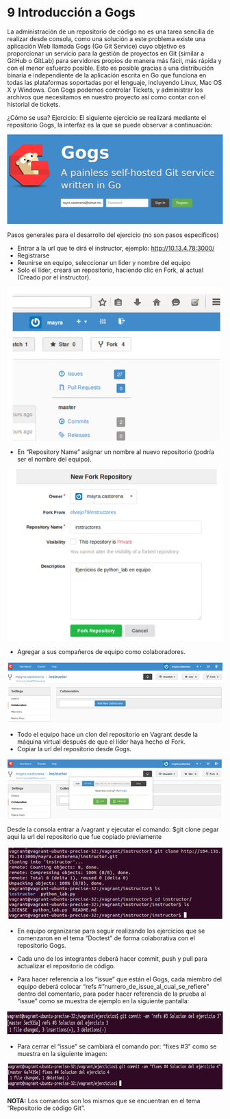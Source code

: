 # 9 Introducción a Gogs

La administración de un repositorio de código  no es una tarea sencilla de realizar desde consola, como una solución a este problema existe una aplicación Web llamada Gogs (Go Git Service) cuyo objetivo es proporcionar un servicio para la gestión de proyectos en Git (similar a GitHub o GitLab) para servidores propios de manera más fácil, más rápida y con el menor esfuerzo posible. Esto es posible gracias a una distribución binaria e independiente de la aplicación escrita en Go que funciona en todas las plataformas soportadas por el lenguaje, incluyendo Linux, Mac OS X y Windows.
Con Gogs podemos controlar Tickets, y administrar los archivos que necesitamos en nuestro proyecto así como contar con el historial de tickets.

¿Cómo se usa?
Ejercicio: El siguiente ejercicio se realizará mediante el repositorio Gogs, la interfaz es la que se puede observar a continuación:

![Gogs](images/Gogs.png)

Pasos generales para el desarrollo del ejercicio (no son pasos específicos)

* Entrar a la url que te dirá el instructor, ejemplo: http://10.13.4.78:3000/
* Registrarse
* Reunirse en equipo, seleccionar un líder y nombre del equipo
* Solo el líder,  creará un repositorio, haciendo clic en Fork, al actual (Creado por el instructor).

![Hacer Fork](images/hacerfork.png)

* En “Repository Name” asignar un nombre al nuevo repositorio (podría ser el nombre del equipo).

![Asignar nombre](images/Asignarnombre.png)

* Agregar a sus compañeros de equipo como colaboradores.

![Agregar colaboradores](images/AsignarColaboradores.png)

* Todo el equipo hace un clon del repositorio en Vagrant desde la máquina virtual después de que el líder haya hecho el Fork.
* Copiar la url del repositorio desde Gogs.

![Url](images/Copiarurl.png)

Desde la consola entrar a /vagrant y ejecutar el comando:
$git clone pegar aqui la url del repositorio que fue copiado previamente

![Hacer Clone](images/HacerClone.png)

* En equipo organizarse para seguir realizando los ejercicios que se comenzaron en el tema “Doctest” de forma colaborativa con el repositorio Gogs.

* Cada uno de los integrantes deberá hacer commit, push y pull para actualizar el repositorio de código.

* Para hacer referencia a los “issue” que están el Gogs, cada miembro del equipo deberá colocar “refs #”numero_de_issue_al_cual_se_refiere” dentro del comentario, para poder hacer referencia de la prueba al “issue” como se muestra de ejemplo en la siguiente pantalla:

![Commit](images/Commitrefs.png)

* Para cerrar el “issue” se cambiará el comando por: “fixes #3” como se muestra en la siguiente imagen:

![Commit](images/Commitfixes.png)

__NOTA:__ Los comandos son los mismos que se encuentran en el tema “Repositorio de código Git”.
